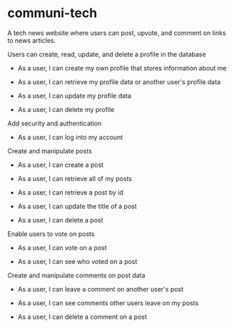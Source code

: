 # communi-tech

A tech news website where users can post, upvote, and comment on links to news articles.

Users can create, read, update, and delete a profile in the database

- As a user, I can create my own profile that stores information about me

- As a user, I can retrieve my profile data or another user's profile data

- As a user, I can update my profile data

- As a user, I can delete my profile

Add security and authentication

- As a user, I can log into my account

Create and manipulate posts

- As a user, I can create a post

- As a user, I can retrieve all of my posts

- As a user, I can retrieve a post by id

- As a user, I can update the title of a post

- As a user, I can delete a post

Enable users to vote on posts

- As a user, I can vote on a post

- As a user, I can see who voted on a post

Create and manipulate comments on post data

- As a user, I can leave a comment on another user's post

- As a user, I can see comments other users leave on my posts

- As a user, I can delete a comment on a post
